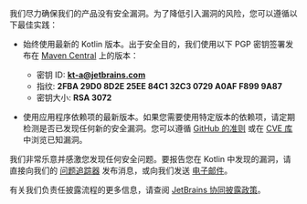 [//]: # (title: 安全)

我们尽力确保我们的产品没有安全漏洞。为了降低引入漏洞的风险，您可以遵循以下最佳实践：

*   始终使用最新的 Kotlin 版本。出于安全目的，我们使用以下 PGP 密钥签署发布在 [Maven Central](https://central.sonatype.com/search?q=g:org.jetbrains.kotlin) 上的版本：

    *   密钥 ID: **kt-a@jetbrains.com**
    *   指纹: **2FBA 29D0 8D2E 25EE 84C1 32C3 0729 A0AF F899 9A87**
    *   密钥大小: **RSA 3072**

*   使用应用程序依赖项的最新版本。如果您需要使用特定版本的依赖项，请定期检测是否已发现任何新的安全漏洞。您可以遵循 [GitHub 的准则](https://docs.github.com/en/code-security) 或在 [CVE 库](https://cve.mitre.org/cgi-bin/cvekey.cgi?keyword=kotlin) 中浏览已知漏洞。

我们非常乐意并感激您发现任何安全问题。要报告您在 Kotlin 中发现的漏洞，请直接向我们的 [问题追踪器](https://youtrack.jetbrains.com/newIssue?project=KT&c=Type%20Security%20Problem) 发布消息，或向我们发送 [电子邮件](mailto:security@jetbrains.org)。

有关我们负责任披露流程的更多信息，请查阅 [JetBrains 协同披露政策](https://www.jetbrains.com/legal/docs/terms/coordinated-disclosure/)。